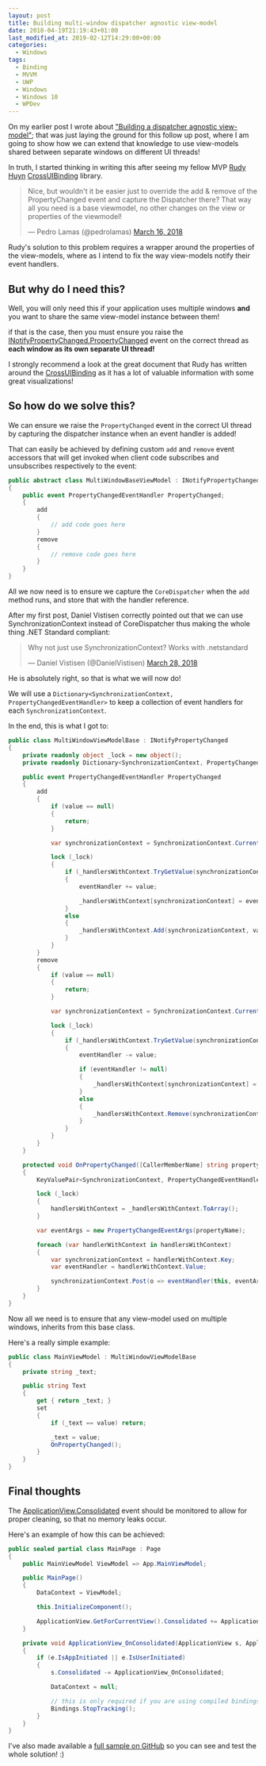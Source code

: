 ```yaml
---
layout: post
title: Building multi-window dispatcher agnostic view-model
date: 2018-04-19T21:19:43+01:00
last_modified_at: 2019-02-12T14:29:00+00:00
categories:
  - Windows
tags:
  - Binding
  - MVVM
  - UWP
  - Windows
  - Windows 10
  - WPDev
---
```


On my earlier post I wrote about ["Building a dispatcher agnostic view-model"](https://www.pedrolamas.com/2018/03/23/building-a-dispatcher-agnostic-view-model/); that was just laying the ground for this follow up post, where I am going to show how we can extend that knowledge to use view-models shared between separate windows on different UI threads!

In truth, I started thinking in writing this after seeing my fellow MVP [Rudy Huyn](http://www.rudyhuyn.com/) [CrossUIBinding](https://github.com/rudyhuyn/xUIBinding) library.

<blockquote class="twitter-tweet" data-lang="en"><p lang="en" dir="ltr">Nice, but wouldn&#39;t it be easier just to override the add &amp; remove of the PropertyChanged event and capture the Dispatcher there? That way all you need is a base viewmodel, no other changes on the view or properties of the viewmodel!</p>&mdash; Pedro Lamas (@pedrolamas) <a href="https://twitter.com/pedrolamas/status/974710901776535558?ref_src=twsrc%5Etfw">March 16, 2018</a></blockquote>
<script async src="https://platform.twitter.com/widgets.js" charset="utf-8"></script>

Rudy's solution to this problem requires a wrapper around the properties of the view-models, where as I intend to fix the way view-models notify their event handlers.

## But why do I need this?

Well, you will only need this if your application uses multiple windows **and** you want to share the same view-model instance between them!

if that is the case, then you must ensure you raise the [INotifyPropertyChanged.PropertyChanged](https://docs.microsoft.com/en-us/uwp/api/windows.ui.xaml.data.inotifypropertychanged.propertychanged?wt.mc_id=MVP) event on the correct thread as **each window as its own separate UI thread!**

I strongly recommend a look at the great document that Rudy has written around the [CrossUIBinding](https://github.com/rudyhuyn/xUIBinding/blob/master/README.md) as it has a lot of valuable information with some great visualizations!

## So how do we solve this?

We can ensure we raise the `PropertyChanged` event in the correct UI thread by capturing the dispatcher instance when an event handler is added!

That can easily be achieved by defining custom `add` and `remove` event accessors that will get invoked when client code subscribes and unsubscribes respectively to the event:

```csharp
public abstract class MultiWindowBaseViewModel : INotifyPropertyChanged
{
    public event PropertyChangedEventHandler PropertyChanged;
    {
        add
        {
            // add code goes here
        }
        remove
        {
            // remove code goes here
        }
    }
}
```

All we now need is to ensure we capture the `CoreDispatcher` when the `add` method runs, and store that with the handler reference.

After my first post, Daniel Vistisen correctly pointed out that we can use SynchronizationContext instead of CoreDispatcher thus making the whole thing .NET Standard compliant:

<blockquote class="twitter-tweet" data-conversation="none" data-lang="en"><p lang="en" dir="ltr">Why not just use SynchronizationContext? Works with .netstandard</p>&mdash; Daniel Vistisen (@DanielVistisen) <a href="https://twitter.com/DanielVistisen/status/979140409518641152?ref_src=twsrc%5Etfw">March 28, 2018</a></blockquote>
<script async src="https://platform.twitter.com/widgets.js" charset="utf-8"></script>

He is absolutely right, so that is what we will now do!

We will use a `Dictionary<SynchronizationContext, PropertyChangedEventHandler>` to keep a collection of event handlers for each `SynchronizationContext`.

In the end, this is what I got to:

```csharp
public class MultiWindowViewModelBase : INotifyPropertyChanged
{
    private readonly object _lock = new object();
    private readonly Dictionary<SynchronizationContext, PropertyChangedEventHandler> _handlersWithContext = new Dictionary<SynchronizationContext, PropertyChangedEventHandler>();

    public event PropertyChangedEventHandler PropertyChanged
    {
        add
        {
            if (value == null)
            {
                return;
            }

            var synchronizationContext = SynchronizationContext.Current;

            lock (_lock)
            {
                if (_handlersWithContext.TryGetValue(synchronizationContext, out PropertyChangedEventHandler eventHandler))
                {
                    eventHandler += value;

                    _handlersWithContext[synchronizationContext] = eventHandler;
                }
                else
                {
                    _handlersWithContext.Add(synchronizationContext, value);
                }
            }
        }
        remove
        {
            if (value == null)
            {
                return;
            }

            var synchronizationContext = SynchronizationContext.Current;

            lock (_lock)
            {
                if (_handlersWithContext.TryGetValue(synchronizationContext, out PropertyChangedEventHandler eventHandler))
                {
                    eventHandler -= value;

                    if (eventHandler != null)
                    {
                        _handlersWithContext[synchronizationContext] = eventHandler;
                    }
                    else
                    {
                        _handlersWithContext.Remove(synchronizationContext);
                    }
                }
            }
        }
    }

    protected void OnPropertyChanged([CallerMemberName] string propertyName = null)
    {
        KeyValuePair<SynchronizationContext, PropertyChangedEventHandler>[] handlersWithContext;

        lock (_lock)
        {
            handlersWithContext = _handlersWithContext.ToArray();
        }

        var eventArgs = new PropertyChangedEventArgs(propertyName);

        foreach (var handlerWithContext in handlersWithContext)
        {
            var synchronizationContext = handlerWithContext.Key;
            var eventHandler = handlerWithContext.Value;

            synchronizationContext.Post(o => eventHandler(this, eventArgs), null);
        }
    }
}
```

Now all we need is to ensure that any view-model used on multiple windows, inherits from this base class.

Here's a really simple example:

```csharp
public class MainViewModel : MultiWindowViewModelBase
{
    private string _text;

    public string Text
    {
        get { return _text; }
        set
        {
            if (_text == value) return;

            _text = value;
            OnPropertyChanged();
        }
    }
}
```

## Final thoughts

The [ApplicationView.Consolidated](https://docs.microsoft.com/en-us/uwp/api/windows.ui.viewmanagement.applicationview.consolidated?wt.mc_id=MVP) event should be monitored to allow for proper cleaning, so that no memory leaks occur.

Here's an example of how this can be achieved:

```csharp
public sealed partial class MainPage : Page
{
    public MainViewModel ViewModel => App.MainViewModel;

    public MainPage()
    {
        DataContext = ViewModel;

        this.InitializeComponent();

        ApplicationView.GetForCurrentView().Consolidated += ApplicationView_OnConsolidated;
    }

    private void ApplicationView_OnConsolidated(ApplicationView s, ApplicationViewConsolidatedEventArgs e)
    {
        if (e.IsAppInitiated || e.IsUserInitiated)
        {
            s.Consolidated -= ApplicationView_OnConsolidated;

            DataContext = null;

            // this is only required if you are using compiled bindings (x:Bind)
            Bindings.StopTracking();
        }
    }
}
```

I've also made available a [full sample on GitHub](https://github.com/PedroLamas/MultiWindowViewModelSample) so you can see and test the whole solution! :)
